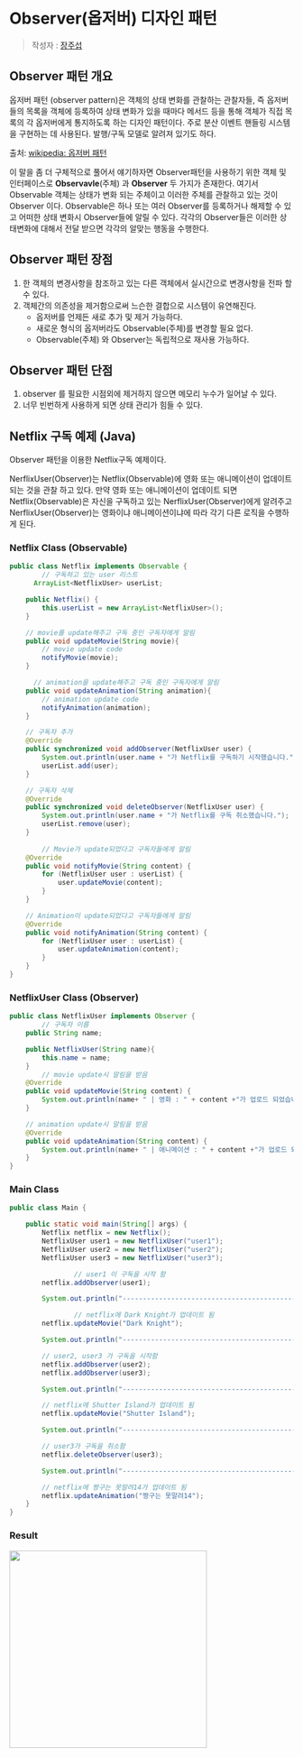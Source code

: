 

# Observer(옵저버) 디자인 패턴

> 작성자 : [장주섭](https://github.com/wntjq68) 

## Observer 패턴 개요

옵저버 패턴 (observer pattern)은 객체의 상태 변화를 관찰하는 관찰자들, 즉 옵저버들의 목록을 객체에 등록하여 상태 변화가 있을 때마다 메서드 등을 통해 객체가 직접 목록의 각 옵저버에게 통지하도록 하는 디자인 패턴이다. 주로 분산 이벤트 핸들링 시스템을 구현하는 데 사용된다. 발행/구독 모델로 알려져 있기도 하다.

출처: [wikipedia: 옵저버 패턴](https://ko.wikipedia.org/wiki/%EC%98%B5%EC%84%9C%EB%B2%84_%ED%8C%A8%ED%84%B4)

 이 말을 좀 더 구체적으로 풀어서 얘기하자면 Observer패턴을 사용하기 위한 객체 및 인터페이스로 **Observavle**(주체) 과 **Observer** 두 가지가 존재한다. 여기서 Observable 객체는 상태가 변화 되는 주체이고 이러한 주체를 관찰하고 있는 것이 Observer 이다. Observable은 하나 또는 여러 Observer를 등록하거나 해제할 수 있고 어떠한 상태 변화시 Observer들에 알릴 수 있다. 각각의 Observer들은 이러한 상태변화에 대해서 전달 받으면 각각의 알맞는 행동을 수행한다. 



## Observer 패턴 장점

1. 한 객체의 변경사항을 참조하고 있는 다른 객체에서 실시간으로 변경사항을 전파 할 수 있다.
2. 객체간의 의존성을 제거함으로써 느슨한 결합으로 시스템이 유연해진다.
   - 옵저버를 언제든 새로 추가 및 제거 가능하다.
   - 새로운 형식의 옵저버라도 Observable(주체)를 변경할 필요 없다.
   - Observable(주체) 와 Observer는 독립적으로 재사용 가능하다.



## Observer 패턴 단점

1. observer 를 필요한 시점외에 제거하지 않으면 메모리 누수가 일어날 수 있다.
2. 너무 빈번하게 사용하게 되면 상태 관리가 힘들 수 있다.



## Netflix 구독 예제 (Java)

 Observer 패턴을 이용한 Netflix구독 예제이다.

 NerflixUser(Observer)는 Netflix(Observable)에 영화 또는 애니메이션이 업데이트 되는 것을 관찰 하고 있다. 만약 영화 또는 애니메이션이 업데이트 되면 Netflix(Observable)은 자신을 구독하고 있는 NerflixUser(Observer)에게 알려주고 NerflixUser(Observer)는 영화이냐 애니메이션이냐에 따라 각기 다른 로직을 수행하게 된다.

### Netflix Class (Observable)

```java
public class Netflix implements Observable {
		// 구독하고 있는 user 리스트
	  ArrayList<NetflixUser> userList;

    public Netflix() {
        this.userList = new ArrayList<NetflixUser>();
    }

  	// movie를 update해주고 구독 중인 구독자에게 알림
    public void updateMovie(String movie){ 
      	// movie update code
        notifyMovie(movie);
    }

	  // animation을 update해주고 구독 중인 구독자에게 알림
    public void updateAnimation(String animation){
      	// animation update code
        notifyAnimation(animation);
    }

  	// 구독자 추가
    @Override
    public synchronized void addObserver(NetflixUser user) {
        System.out.println(user.name + "가 Netflix를 구독하기 시작했습니다.");
        userList.add(user);
    }

    // 구독자 삭제
    @Override
    public synchronized void deleteObserver(NetflixUser user) {
        System.out.println(user.name + "가 Netflix를 구독 취소했습니다.");
        userList.remove(user);
    }
  
		// Movie가 update되었다고 구독자들에게 알림
    @Override
    public void notifyMovie(String content) {
        for (NetflixUser user : userList) {
            user.updateMovie(content);
        }
    }

  	// Animation이 update되었다고 구독자들에게 알림
    @Override
    public void notifyAnimation(String content) {
        for (NetflixUser user : userList) {
            user.updateAnimation(content);
        }
    }
}
```



### NetflixUser Class (Observer)

```java
public class NetflixUser implements Observer {
		// 구독자 이름
    public String name;

    public NetflixUser(String name){
        this.name = name;
    }
		// movie update시 알림을 받음
    @Override
    public void updateMovie(String content) {
        System.out.println(name+ " | 영화 : " + content +"가 업로드 되었습니다.");
    }

  	// animation update시 알림을 받음
    @Override
    public void updateAnimation(String content) {
        System.out.println(name+ " | 애니메이션 : " + content +"가 업로드 되었습니다.");
    }
}
```



### Main Class

```java
public class Main {

    public static void main(String[] args) {
        Netflix netflix = new Netflix();
        NetflixUser user1 = new NetflixUser("user1");
        NetflixUser user2 = new NetflixUser("user2");
        NetflixUser user3 = new NetflixUser("user3");

				// user1 이 구독을 시작 함
      	netflix.addObserver(user1);

        System.out.println("-------------------------------------------");

				// netflix에 Dark Knight가 업데이트 됨
        netflix.updateMovie("Dark Knight");

        System.out.println("-------------------------------------------");

      	// user2, user3 가 구독을 시작함
        netflix.addObserver(user2);
        netflix.addObserver(user3);

        System.out.println("-------------------------------------------");

      	// netflix에 Shutter Island가 업데이트 됨
        netflix.updateMovie("Shutter Island");

        System.out.println("-------------------------------------------");

      	// user3가 구독을 취소함
        netflix.deleteObserver(user3);

        System.out.println("-------------------------------------------");

      	// netflix에 짱구는 못말려14가 업데이트 됨
        netflix.updateAnimation("짱구는 못말려14");
    }
}
```



### Result

<p>
<img src = "https://user-images.githubusercontent.com/22047374/126872520-12ed83c7-1bdf-427e-bba0-d1551c092eaf.png" width = 350px />
</p>

